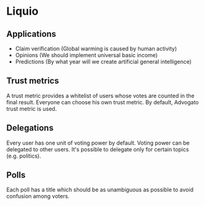 # Liquio

## Applications

  * Claim verification (Global warming is caused by human activity)
  * Opinions (We should implement universal basic income)
  * Predictions (By what year will we create artificial general intelligence)


## Trust metrics

A trust metric provides a whitelist of users whose votes are counted in the final result. Everyone can choose his own trust metric. By default, Advogato trust metric is used.

## Delegations

Every user has one unit of voting power by default. Voting power can be delegated to other users. It's possible to delegate only for certain topics (e.g. politics).

## Polls

Each poll has a title which should be as unambiguous as possible to avoid confusion among voters.